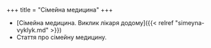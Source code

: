 ﻿+++
title = "Сімейна медицина"
+++

- [Сімейна медицина. Виклик лікаря додому]({{< relref "simeyna-vyklyk.md" >}})
- Стаття про сімейну медицину.
<!--more-->
